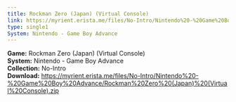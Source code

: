 ```yaml
---
title: Rockman Zero (Japan) (Virtual Console)
link: https://myrient.erista.me/files/No-Intro/Nintendo%20-%20Game%20Boy%20Advance/Rockman%20Zero%20(Japan)%20(Virtual%20Console).zip
type: single1
System: Nintendo - Game Boy Advance
---
```

<b>Game:</b> Rockman Zero (Japan) (Virtual Console)<br>
<b>System:</b> Nintendo - Game Boy Advance<br>
<b>Collection:</b> No-Intro<br>
<b>Download:</b> https://myrient.erista.me/files/No-Intro/Nintendo%20-%20Game%20Boy%20Advance/Rockman%20Zero%20(Japan)%20(Virtual%20Console).zip